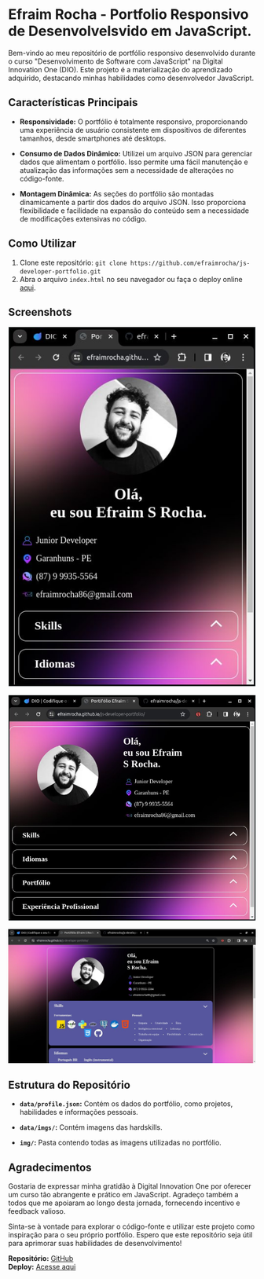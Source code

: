 # Efraim Rocha - Portfolio Responsivo de Desenvolvelsvido em JavaScript.

Bem-vindo ao meu repositório de portfólio responsivo desenvolvido durante o curso "Desenvolvimento de Software com JavaScript" na Digital Innovation One (DIO). Este projeto é a materialização do aprendizado adquirido, destacando minhas habilidades como desenvolvedor JavaScript.

## Características Principais

- **Responsividade:** O portfólio é totalmente responsivo, proporcionando uma experiência de usuário consistente em dispositivos de diferentes tamanhos, desde smartphones até desktops.
  
- **Consumo de Dados Dinâmico:** Utilizei um arquivo JSON para gerenciar dados que alimentam o portfólio. Isso permite uma fácil manutenção e atualização das informações sem a necessidade de alterações no código-fonte.

- **Montagem Dinâmica:** As seções do portfólio são montadas dinamicamente a partir dos dados do arquivo JSON. Isso proporciona flexibilidade e facilidade na expansão do conteúdo sem a necessidade de modificações extensivas no código.

## Como Utilizar

1. Clone este repositório: `git clone https://github.com/efraimrocha/js-developer-portfolio.git`
2. Abra o arquivo `index.html` no seu navegador ou faça o deploy online [aqui](https://efraimrocha.github.io/js-developer-portfolio/).

## Screenshots

![Alt text](data/screen_small.jpg)

![Alt text](data/screem_medio.jpg)

![Alt text](data/full_screen.jpg)

## Estrutura do Repositório

- **`data/profile.json`:** Contém os dados do portfólio, como projetos, habilidades e informações pessoais.

- **`data/imgs/`:** Contém imagens das hardskills.
  
- **`img/`:** Pasta contendo todas as imagens utilizadas no portfólio.

## Agradecimentos

Gostaria de expressar minha gratidão à Digital Innovation One por oferecer um curso tão abrangente e prático em JavaScript. Agradeço também a todos que me apoiaram ao longo desta jornada, fornecendo incentivo e feedback valioso.

Sinta-se à vontade para explorar o código-fonte e utilizar este projeto como inspiração para o seu próprio portfólio. Espero que este repositório seja útil para aprimorar suas habilidades de desenvolvimento!

**Repositório:** [GitHub](https://github.com/efraimrocha/js-developer-portfolio)  
**Deploy:** [Acesse aqui](https://efraimrocha.github.io/js-developer-portfolio/)
